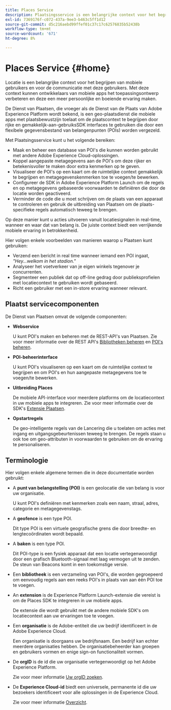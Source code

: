 ```yaml
---
title: Places Service
description: Plaatsingsservice is een belangrijke context voor het begrijpen van de betrokkenheid van mobiele gebruikers. Met deze context kunnen ontwikkelaars van mobiele apps het toepassingsontwerp verbeteren en deze een meer persoonlijke en boeiende ervaring maken.
exl-id: 7369176f-c072-437a-9ee3-b463c5ff1d12
source-git-commit: d5c216aebd99ffef01c37c17c62576835b52438b
workflow-type: tm+mt
source-wordcount: '671'
ht-degree: 8%

---
```


# Places Service {#home}

Locatie is een belangrijke context voor het begrijpen van mobiele gebruikers en voor de communicatie met deze gebruikers. Met deze context kunnen ontwikkelaars van mobiele apps het toepassingsontwerp verbeteren en deze een meer persoonlijke en boeiende ervaring maken.

De Dienst van Plaatsen, die vroeger als de Dienst van de Plaats van Adobe Experience Platform wordt bekend, is een geo-plaatsdienst die mobiele apps met plaatsbewustzijn toelaat om de plaatscontext te begrijpen door rijke en gemakkelijk-aan-gebruiksSDK interfaces te gebruiken die door een flexibele gegevensbestand van belangenpunten (POIs) worden vergezeld.

Met Plaatsingsservice kunt u het volgende bereiken:

* Maak en beheer een database van POI&#39;s die kunnen worden gebruikt met andere Adobe Experience Cloud-oplossingen.
* Koppel aangepaste metagegevens aan de POI&#39;s om deze rijker en betekenisvoller te maken door extra kenmerken op te geven.
* Visualiseer de POI&#39;s op een kaart om de ruimtelijke context gemakkelijk te begrijpen en metagegevenskenmerken toe te voegen/te bewerken.
* Configureer de SDK in Adobe Experience Platform Launch om de regels en op metagegevens gebaseerde voorwaarden te definiëren die door de locatie worden geactiveerd.
* Verminder de code die u moet schrijven om de plaats van een apparaat te controleren en gebruik de uitbreiding van Plaatsen om de plaats-specifieke regels automatisch teweeg te brengen.

Op deze manier kunt u acties uitvoeren vanuit locatiesignalen in real-time, wanneer en waar dat van belang is. De juiste context biedt een verrijkende mobiele ervaring in betrokkenheid.

Hier volgen enkele voorbeelden van manieren waarop u Plaatsen kunt gebruiken:

* Verzend een bericht in real time wanneer iemand een POI ingaat, *&quot;Hey...welkom in het stadion.&quot;*
* Analyseer het voetverkeer van je eigen winkels tegenover je concurrenten.
* Segmenteer een publiek dat op off-line gedrag door publieksprofielen met locatiecontext te gebruiken wordt gebaseerd.
* Richt een gebruiker met een in-store ervaring wanneer relevant.

## Plaatst servicecomponenten

De Dienst van Plaatsen omvat de volgende componenten:

* **Webservice**

  U kunt POI&#39;s maken en beheren met de REST-API&#39;s van Plaatsen. Zie voor meer informatie over de REST API&#39;s [Bibliotheken beheren](/help/web-service-api/api-usage/manage-libraries/manage-libraries.md) en [POI&#39;s beheren](/help/web-service-api/api-usage/manage-pois/manage-pois.md).

* **POI-beheerinterface**

  U kunt POI&#39;s visualiseren op een kaart om de ruimtelijke context te begrijpen en om POI&#39;s en hun aangepaste metagegevens toe te voegen/te bewerken.

* **Uitbreiding Places**

  De mobiele API-interface voor meerdere platforms om de locatiecontext in uw mobiele apps te integreren. Zie voor meer informatie over de SDK&#39;s [Extensie Plaatsen](/help/places-ext-aep-sdks/places-extension/places-extension.md).

* **Opstartregels**

  De geo-intelligente regels van de Lancering die u toelaten om acties met ingang en uitgangsgebeurtenissen teweeg te brengen. De regels staan u ook toe om geo-attributen in voorwaarden te gebruiken om de ervaring te personaliseren.

## Terminologie

Hier volgen enkele algemene termen die in deze documentatie worden gebruikt:

* A **punt van belangstelling (POI)** is een geolocatie die van belang is voor uw organisatie.

  U kunt POI&#39;s definiëren met kenmerken zoals een naam, straal, adres, categorie en metagegevenstags.

* A **geofence** is een type POI.

  Dit type POI is een virtuele geografische grens die door breedte- en lengtecoördinaten wordt bepaald.

* A **baken** is een type POI.

  Dit POI-type is een fysiek apparaat dat een locatie vertegenwoordigt door een grafisch Bluetooth-signaal met laag vermogen uit te zenden. De steun van Beacons komt in een toekomstige versie.

* Een **bibliotheek** is een verzameling van POI&#39;s, die worden gegroepeerd om eenvoudig regels aan een reeks POI&#39;s in plaats van aan één POI toe te voegen.

* An **extension** is de Experience Platform Launch-extensie die vereist is om de Places SDK te integreren in uw mobiele apps.

  De extensie die wordt gebruikt met de andere mobiele SDK&#39;s om locatiecontext aan uw ervaringen toe te voegen.

* Een **organisatie** is de Adobe-entiteit die uw bedrijf identificeert in de Adobe Experience Cloud.

  Een organisatie is doorgaans uw bedrijfsnaam. Een bedrijf kan echter meerdere organisaties hebben. De organisatiebeheerder kan groepen en gebruikers vormen en enige sign-on functionaliteit vormen.

* De **orgID** is de id die uw organisatie vertegenwoordigt op het Adobe Experience Platform.

  Zie voor meer informatie [Uw orgID zoeken](https://forums.adobe.com/thread/2339895).

* De **Experience Cloud-id** biedt een universele, permanente id die uw bezoekers identificeert voor alle oplossingen in de Experience Cloud.

  Zie voor meer informatie [Overzicht](https://experienceleague.adobe.com/docs/id-service/using/intro/overview.html).
